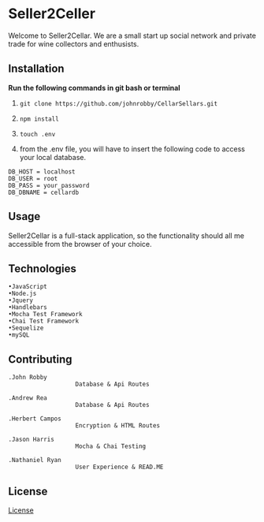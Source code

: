 # Seller2Celler

Welcome to Seller2Cellar. We are a small start up social network and private trade for wine collectors and enthusists.

## Installation 

**Run the following commands in git bash or terminal**

1. ```git clone https://github.com/johnrobby/CellarSellars.git ```
2. ```npm install```
3. ```touch .env```

4. from the .env file, you will have to insert the following code to access your local database.

```
DB_HOST = localhost
DB_USER = root
DB_PASS = your_password
DB_DBNAME = cellardb
```

## Usage

Seller2Cellar is a full-stack application, so the functionality should all me accessible from the browser of your choice. 

## Technologies
```
•JavaScript
•Node.js
•Jquery
•Handlebars
•Mocha Test Framework
•Chai Test Framework
•Sequelize
•mySQL
```

## Contributing

```/
.John Robby 
                   Database & Api Routes

.Andrew Rea  
                   Database & Api Routes

.Herbert Campos  
                   Encryption & HTML Routes

.Jason Harris  
                   Mocha & Chai Testing

.Nathaniel Ryan  
                   User Experience & READ.ME
```

## License 
[License ](https://amzn.to/2YBrJxs)
